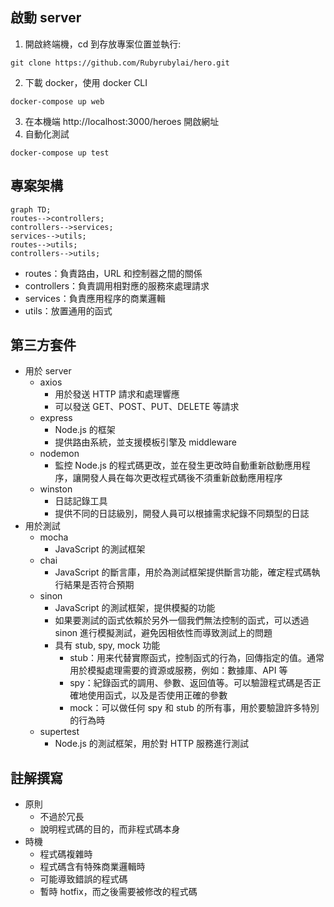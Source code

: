 ## 啟動 server
1. 開啟終端機，cd 到存放專案位置並執行:
```
git clone https://github.com/Rubyrubylai/hero.git
```
2. 下載 docker，使用 docker CLI
```
docker-compose up web
```
3. 在本機端 http://localhost:3000/heroes 開啟網址
4. 自動化測試
```
docker-compose up test
```

## 專案架構
```mermaid
graph TD;
routes-->controllers;
controllers-->services;
services-->utils;
routes-->utils;
controllers-->utils;
```
* routes：負責路由，URL 和控制器之間的關係
* controllers：負責調用相對應的服務來處理請求
* services：負責應用程序的商業邏輯
* utils：放置通用的函式

## 第三方套件
- 用於 server
	- axios
		- 用於發送 HTTP 請求和處理響應
		- 可以發送 GET、POST、PUT、DELETE 等請求
	- express
		- Node.js 的框架
		- 提供路由系統，並支援模板引擎及 middleware
	- nodemon
		- 監控 Node.js 的程式碼更改，並在發生更改時自動重新啟動應用程序，讓開發人員在每次更改程式碼後不須重新啟動應用程序
	- winston
		- 日誌記錄工具
		- 提供不同的日誌級別，開發人員可以根據需求紀錄不同類型的日誌
- 用於測試
	- mocha
		- JavaScript 的測試框架
	- chai
		- JavaScript 的斷言庫，用於為測試框架提供斷言功能，確定程式碼執行結果是否符合預期
	- sinon
		- JavaScript 的測試框架，提供模擬的功能
		- 如果要測試的函式依賴於另外一個我們無法控制的函式，可以透過 sinon 進行模擬測試，避免因相依性而導致測試上的問題
		- 具有 stub, spy, mock 功能
			- stub：用来代替實際函式，控制函式的行為，回傳指定的值。通常用於模擬處理需要的資源或服務，例如：數據庫、API 等
			- spy：紀錄函式的調用、參數、返回值等。可以驗證程式碼是否正確地使用函式，以及是否使用正確的參數
			- mock：可以做任何 spy 和 stub 的所有事，用於要驗證許多特別的行為時
	- supertest
		- Node.js 的測試框架，用於對 HTTP 服務進行測試

## 註解撰寫
- 原則
	- 不過於冗長
	- 說明程式碼的目的，而非程式碼本身
- 時機
	- 程式碼複雜時
	- 程式碼含有特殊商業邏輯時
	- 可能導致錯誤的程式碼
	- 暫時 hotfix，而之後需要被修改的程式碼
